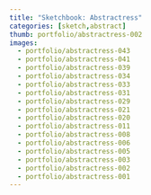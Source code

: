 ```yaml
---
title: "Sketchbook: Abstractress"
categories: [sketch,abstract]
thumb: portfolio/abstractress-002
images:
  - portfolio/abstractress-043
  - portfolio/abstractress-041
  - portfolio/abstractress-039
  - portfolio/abstractress-034
  - portfolio/abstractress-033
  - portfolio/abstractress-031
  - portfolio/abstractress-029
  - portfolio/abstractress-021
  - portfolio/abstractress-020
  - portfolio/abstractress-011
  - portfolio/abstractress-008
  - portfolio/abstractress-006
  - portfolio/abstractress-005
  - portfolio/abstractress-003
  - portfolio/abstractress-002
  - portfolio/abstractress-001
---
```

